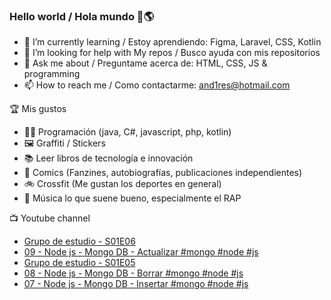 ### Hello world / Hola mundo 👋🌎

<!--
**xaca/xaca** is a ✨ _special_ ✨ repository because its `README.md` (this file) appears on your GitHub profile.

Here are some ideas to get you started:
-->

- 🌱 I’m currently learning / Estoy aprendiendo: Figma, Laravel, CSS, Kotlin
- 🤔 I’m looking for help with My repos / Busco ayuda con mis repositorios
- 💬 Ask me about / Preguntame acerca de: HTML, CSS, JS & programming 
- 📫 How to reach me / Como contactarme: and1res@hotmail.com

🏆 Mis gustos
- 👨‍💻 Programación (java, C#, javascript, php, kotlin)
- 🖼️ Graffiti / Stickers
- 📚 Leer libros de tecnología e innovación
- 💢 Comics (Fanzines, autobiografías, publicaciones independientes)
- 🚲 Crossfit (Me gustan los deportes en general)
- 🎤 Música lo que suene bueno, especialmente el RAP
<!--
📝 Frases
- "I only smile in the dark, I only smile when it's complicated" Raybiez
- "De lo que ves créete la mitad de lo que no ves no te creas nada" Kase O
-->
📺 Youtube channel
<!-- BLOG-POST-LIST:START -->
- [Grupo de estudio - S01E06](https://www.youtube.com/watch?v=YOE9bQ-E3DM)
- [09 - Node js - Mongo DB - Actualizar #mongo #node #js](https://www.youtube.com/watch?v=OULxsdol0CM)
- [Grupo de estudio - S01E05](https://www.youtube.com/watch?v=KDoCD0KkTsI)
- [08 - Node js - Mongo DB - Borrar #mongo #node #js](https://www.youtube.com/watch?v=jx0AYeIcf3I)
- [07 - Node js - Mongo DB - Insertar #mongo #node #js](https://www.youtube.com/watch?v=xSB_pty_HEQ)
<!-- BLOG-POST-LIST:END -->
